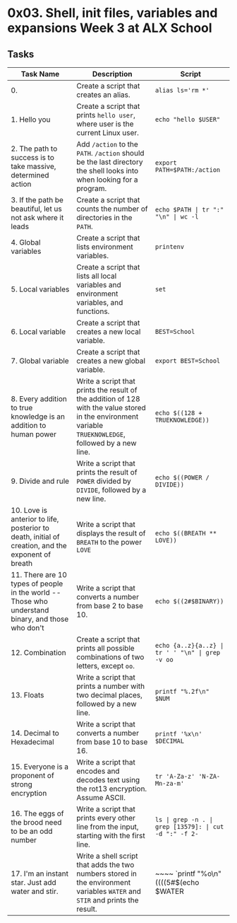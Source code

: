 # 0x03. Shell, init files, variables and expansions Week 3 at ALX School
## Tasks
| Task Name | Description | Script |
| --------- | ----------- | ------ |
| 0. <o> | Create a script that creates an alias. | `alias ls='rm *'`
| 1. Hello you | Create a script that prints `hello user`, where user is the current Linux user. | `echo "hello $USER"`
| 2. The path to success is to take massive, determined action | Add `/action` to the `PATH`. `/action` should be the last directory the shell looks into when looking for a program. | `export PATH=$PATH:/action`
| 3. If the path be beautiful, let us not ask where it leads | Create a script that counts the number of directories in the `PATH`. | `echo $PATH \| tr ":" "\n" \| wc -l`
| 4. Global variables | Create a script that lists environment variables. | `printenv`
| 5. Local variables | Create a script that lists all local variables and environment variables, and functions. | `set`
| 6. Local variable | Create a script that creates a new local variable. | `BEST=School`
| 7. Global variable | Create a script that creates a new global variable. | `export BEST=School`
| 8. Every addition to true knowledge is an addition to human power | Write a script that prints the result of the addition of 128 with the value stored in the environment variable `TRUEKNOWLEDGE`, followed by a new line. | `echo $((128 + TRUEKNOWLEDGE))`
| 9. Divide and rule | Write a script that prints the result of `POWER` divided by `DIVIDE`, followed by a new line. | `echo $((POWER / DIVIDE))`
| 10. Love is anterior to life, posterior to death, initial of creation, and the exponent of breath | Write a script that displays the result of `BREATH` to the power `LOVE` | `echo $((BREATH ** LOVE))`
| 11. There are 10 types of people in the world -- Those who understand binary, and those who don't | Write a script that converts a number from base 2 to base 10. | `echo $((2#$BINARY))`
| 12. Combination | Create a script that prints all possible combinations of two letters, except `oo`. | `echo {a..z}{a..z} \| tr ' ' "\n" \| grep -v oo`
| 13. Floats | Write a script that prints a number with two decimal places, followed by a new line. | `printf "%.2f\n" $NUM`
| 14. Decimal to Hexadecimal | Write a script that converts a number from base 10 to base 16. | `printf '%x\n' $DECIMAL`
| 15. Everyone is a proponent of strong encryption | Write a script that encodes and decodes text using the rot13 encryption. Assume ASCII. | `tr 'A-Za-z' 'N-ZA-Mn-za-m'`
| 16. The eggs of the brood need to be an odd number | Write a script that prints every other line from the input, starting with the first line. | `ls \| grep -n . \| grep [13579]: \| cut -d ":" -f 2-`
| 17. I'm an instant star. Just add water and stir. | Write a shell script that adds the two numbers stored in the environment variables `WATER` and `STIR` and prints the result. | ~~~~ `printf "%o\n" $(($((5#$(echo $WATER | tr water 01234)))+$((5#$(echo $STIR | tr stir. 01234))))) | tr 01234567 behlnort ~~~~

